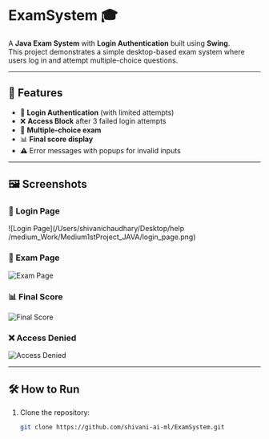 # ExamSystem 🎓

A **Java Exam System** with **Login Authentication** built using **Swing**.  
This project demonstrates a simple desktop-based exam system where users log in and attempt multiple-choice questions.

---

## 🚀 Features
- 🔐 **Login Authentication** (with limited attempts)
- ❌ **Access Block** after 3 failed login attempts
- 📝 **Multiple-choice exam**
- 📊 **Final score display**
- ⚠️ Error messages with popups for invalid inputs

---

## 🖼️ Screenshots

### 🔑 Login Page
![Login Page](/Users/shivanichaudhary/Desktop/help /medium_Work/Medium1stProject_JAVA/login_page.png)

### 📝 Exam Page
![Exam Page](screenshots/Exam_Page.png)

### 📊 Final Score
![Final Score](screenshots/Final_Score.png)

### ❌ Access Denied
![Access Denied](screenshots/Access_Denied.png)

---

## 🛠️ How to Run
1. Clone the repository:
   ```bash
   git clone https://github.com/shivani-ai-ml/ExamSystem.git

